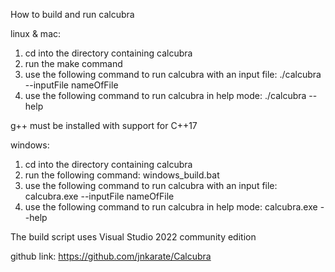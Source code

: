 How to build and run calcubra

linux & mac:
1. cd into the directory containing calcubra
2. run the make command
3. use the following command to run calcubra with an input file: ./calcubra --inputFile nameOfFile
4. use the following command to run calcubra in help mode: ./calcubra --help

g++ must be installed with support for C++17

windows:
1. cd into the directory containing calcubra
2. run the following command: windows_build.bat
3. use the following command to run calcubra with an input file: calcubra.exe --inputFile nameOfFile
4. use the following command to run calcubra in help mode: calcubra.exe --help

The build script uses Visual Studio 2022 community edition

github link: https://github.com/jnkarate/Calcubra